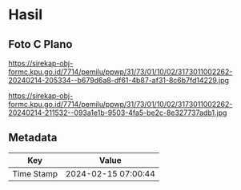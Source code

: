 # Hasil

## Foto C Plano

https://sirekap-obj-formc.kpu.go.id/7714/pemilu/ppwp/31/73/01/10/02/3173011002262-20240214-205334--b679d6a8-df61-4b87-af31-8c6b7fd14229.jpg

https://sirekap-obj-formc.kpu.go.id/7714/pemilu/ppwp/31/73/01/10/02/3173011002262-20240214-211532--093a1e1b-9503-4fa5-be2c-8e327737adb1.jpg


## Metadata

| Key        | Value               |
| ---------- | ------------------- |
| Time Stamp | 2024-02-15 07:00:44 |



